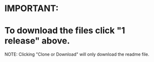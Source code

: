 # IMPORTANT:
# To download the files click "1 release" above. 
NOTE: Clicking "Clone or Download" will only download the readme file.

